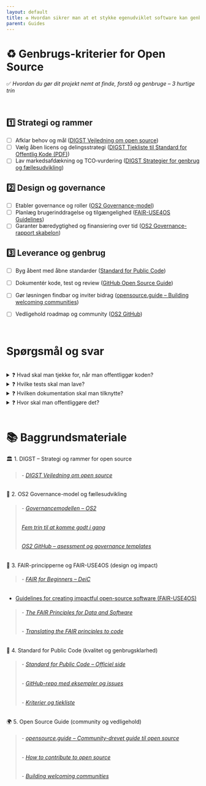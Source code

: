 ```yaml
---
layout: default
title: ♻️ Hvordan sikrer man at et stykke egenudviklet software kan genbruges?
parent: Guides
---
```


# ♻️ Genbrugs-kriterier for Open Source  
✅ _Hvordan du gør dit projekt nemt at finde, forstå og genbruge –  3 hurtige trin_

<br>

## 1️⃣ Strategi og rammer
- [ ] Afklar behov og mål ([DIGST Vejledning om open source](https://arkitektur.digst.dk/sites/default/fileuploads/Tjekliste_til_brug_af_open_source_i_den_offentlige_sektor.pdf))
- [ ] Vælg åben licens og delingsstrategi ([DIGST Tjekliste til Standard for Offentlig Kode (PDF)](https://arkitektur.digst.dk/sites/default/fileuploads/Tjekliste_til_Standard_for_Offentlig_Kode_version_0.7.1.pdf))
- [ ] Lav markedsafdækning og TCO‑vurdering ([DIGST Strategier for genbrug og fællesudvikling](https://arkitektur.digst.dk/metoder/arkitekturmetoder/introduktion-til-vejledning-om-brug-af-open-source-i-den-offentlige-sektor))

## 2️⃣ Design og governance
- [ ] Etabler governance og roller ([OS2 Governance-model](https://www.os2.eu/governance))
- [ ] Planlæg brugerinddragelse og tilgængelighed ([FAIR-USE4OS Guidelines](https://journals.plos.org/ploscompbiol/article?id=10.1371/journal.pcbi.1012045))
- [ ] Garanter bæredygtighed og finansiering over tid ([OS2 Governance-rapport skabelon](https://github.com/OS2offdig))

## 3️⃣ Leverance og genbrug
- [ ] Byg åbent med åbne standarder ([Standard for Public Code](https://standard.publiccode.net/criteria/))
- [ ] Dokumentér kode, test og review ([GitHub Open Source Guide](https://opensource.guide/how-to-contribute/))
- [ ] Gør løsningen findbar og inviter bidrag ([opensource.guide – Building welcoming communities](https://opensource.guide/building-community/))
- [ ] Vedligehold roadmap og community ([OS2 GitHub](https://github.com/OS2offdig))


<br>


# Spørgsmål og svar

<br>

<details>
  <summary>❓ Hvad skal man tjekke for, når man offentliggør koden?</summary>
  <br>
  <strong>✅ Hold koden ren for adgangsoplysninger og miljøspecifikke filer</strong><br>
  Inden I offentliggør koden, skal I sikre, at der ikke ligger nogen form for data i repoet, som kan være følsomme, miljøspecifikke eller irrelevante for andre brugere.
  <pre><code>
📌 Best practice:
  - Brug miljøvariabler til konfiguration – ingen adgangsoplysninger i koden
  - Tilføj en eksempelfil som `config.example.env` og dokumenter hvordan den anvendes
  - Brug `.gitignore` til at udelukke `.env`, `config.*`, `*.log`, `.pem` osv.
  - Dokumentér i `README.md`, hvordan man opsætter miljøet lokalt

🚫 Undgå:
  - Følsomme oplysninger og credentials: API-nøgler, tokens, brugernavne, adgangskoder
  - Miljøspecifikke filer: Produktionskonfigurationer, interne URL’er, IP-adresser
  - Data og logfiler: Produktionsdata, testdata med rigtige oplysninger
  - Intern kontekst: Referencer til interne systemer eller dokumentation
  - Midlertidige filer: Lokale udviklingsfiler, cache, build-artifacts

✅ Men inkluder gerne:
  - Syntetiske eller anonymiserede data til eksempler og tests
  - Eksempelfiler til konfiguration, f.eks. `config.example.env`
  - Dokumentation for hvordan man selv tilføjer konfiguration
  </code></pre>
</details>

<details>
  <summary>❓ Hvilke tests skal man lave?</summary>
  <br>
  <strong>✅ Automatiske tests og dokumenteret testmiljø øger kvaliteten</strong><br>
  For at sikre at softwaren fungerer som forventet – både nu og i fremtiden – bør der være automatiske tests og en klar beskrivelse af testmiljøet.
  <pre><code>
📌 Best practice:
  - Automatiske tests med CI-værktøjer som GitHub Actions eller GitLab CI
  - Linting og formattering med IDE eller CI
  - Enhedstests og integrationstests – gerne med input fra brugere
  - Dokumentér teststrategi og testdata i `tests/` eller `README.md`
  - Inkluder eksempelfiler til testmiljøopsætning

🚫 Undgå:
  - Tests der afhænger af interne systemer eller netværk

✅ Men inkluder gerne:
  - CI-konfiguration: f.eks. `.github/workflows/test.yml`
  - Eksempler på testkommandoer i `README.md` eller `CONTRIBUTING.md`
  - Syntetiske testdata til realistiske scenarier
  </code></pre>
</details>

<details>
  <summary>❓ Hvilken dokumentation skal man tilknytte?</summary>
  <br>
  <strong>✅ God dokumentation gør projektet lettere at forstå og genbruge</strong><br>
  Dokumentation er en nøglekomponent i open source-projekter – både for nye brugere og for genbrug.
  <pre><code>
📌 Best practice:
  - Inkluder altid en README.md med introduktion og brug
  - Vis konkrete eksempler på anvendelse
  - Beskriv miljøopsætning og nødvendige variabler
  - Tilføj templates til udrulning med åbne værktøjer

🚫 Undgå:
  - Ufuldstændig eller forældet dokumentation
  - Antagelser om intern viden
  - Dokumentation i lukkede systemer eller proprietære formater

✅ Men inkluder gerne:
  - Diagrammer og arkitekturtegninger (f.eks. Mermaid)
  - Links til relevante issues eller diskussioner
  - En `CONTRIBUTING.md` med bidragsvejledning
  </code></pre>
</details>
<details>
  <summary>❓ Hvor skal man offentliggøre det?</summary>
  <br>
  <strong>✅ Brug åbne og tilgængelige platforme</strong><br>
  For at sikre at din kode er nem at finde og bidrage til, bør du bruge en platform med versionsstyring og samarbejdsværktøjer.
  <pre><code>

📌 Best practice:
  - Brug GitHub, GitLab, Codeberg eller SourceHut
  - Gør projektet offentligt
  - Tilføj en open source-licens (MIT, Apache 2.0, GPL)
  - Brug README.md som landing page

🚫 Undgå:
  - Lukkede platforme eller interne systemer
  - At offentliggøre uden README, licens eller dokumentation
  - Platforme uden versionsstyring (f.eks. Google Drive)

✅ Men inkluder gerne:
  - Link til repoet i artikler, præsentationer eller dokumenter
  - `CONTRIBUTING.md` og `CODE_OF_CONDUCT.md` for bidrag
  </code></pre>
</details>

<br>

# 📚 Baggrundsmateriale

🏛 1. DIGST – Strategi og rammer for open source

> ###### - [DIGST Vejledning om open source](https://arkitektur.digst.dk/metoder/arkitekturmetoder/introduktion-til-vejledning-om-brug-af-open-source-i-den-offentlige-sektor)

🤝 2. OS2 Governance-model og fællesudvikling

> ###### - [Governancemodellen – OS2](https://www.os2.eu/governance)
> ###### [Fem trin til at komme godt i gang](https://www.os2.eu/kom-i-gang)
> ###### [OS2 GitHub – asessment og governance templates](https://github.com/OS2offdig/governance_report_template)  

🫶 3. FAIR-principperne og FAIR-USE4OS (design og impact)</summary>

> ###### - [FAIR for Beginners – DeiC](https://www.deic.dk/en/data-management/instructions-and-guides/FAIR-for-Beginners)  
- [Guidelines for creating impactful open-source software (FAIR-USE4OS)](https://journals.plos.org/ploscompbiol/article?id=10.1371/journal.pcbi.1012045)  
> ###### - [The FAIR Principles for Data and Software](https://www.sheffield.ac.uk/openresearch/resources/fair-data-and-software-principles)  
> ###### - [Translating the FAIR principles to code](https://rse.sheffield.ac.uk/training/fair4rs/)  

📖 4. Standard for Public Code (kvalitet og genbrugsklarhed)

> ###### - [Standard for Public Code – Officiel side](https://standard.publiccode.net/)  
> ###### - [GitHub-repo med eksempler og issues](https://github.com/publiccodenet/standard)  
> ###### - [Kriterier og tjekliste](https://standard.publiccode.net/criteria/)  

🌍 5. Open Source Guide (community og vedligehold)</summary>

> ###### - [opensource.guide – Community-drevet guide til open source](https://opensource.guide/)  
> ###### - [How to contribute to open source](https://opensource.guide/how-to-contribute/)  
> ###### - [Building welcoming communities](https://opensource.guide/building-community/)
